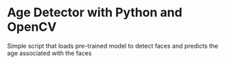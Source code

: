 # Age Detector with Python and OpenCV 
Simple script that loads pre-trained model to detect faces and predicts the age associated with the faces
